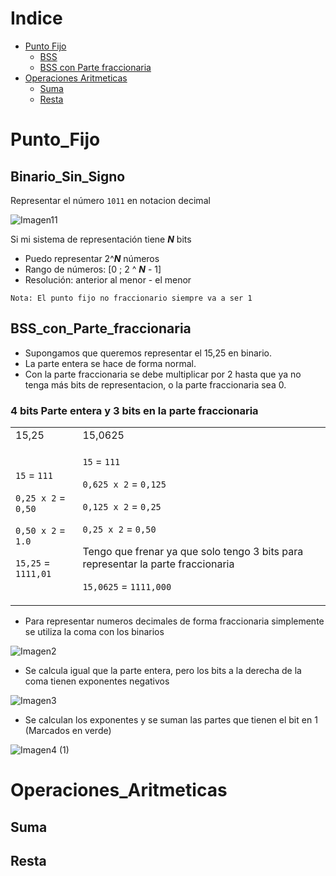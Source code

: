 Indice
=================

<!--ts-->
   * [Punto Fijo](#Punto_Fijo)
     * [BSS](#Binario_Sin_Signo)
     * [BSS con Parte fraccionaria](#BSS_con_Parte_fraccionaria)
   * [Operaciones Aritmeticas](#Operaciones_Aritmeticas)
     * [Suma](#Suma)
     * [Resta](#Resta) 
   
   
Punto_Fijo
==========

Binario_Sin_Signo
-----------------
Representar el número ```1011``` en notacion decimal

![Imagen11](https://user-images.githubusercontent.com/55964635/147869783-91371f3a-cfd4-4644-acd1-d6adad7d80e1.png)

Si mi sistema de representación tiene ***N*** bits

- Puedo representar 2^***N*** números
- Rango de números: [0 ; 2 ^ ***N*** - 1]
- Resolución: anterior al menor - el menor

```
Nota: El punto fijo no fraccionario siempre va a ser 1 
```

BSS_con_Parte_fraccionaria
--------------------------
- Supongamos que queremos representar el 15,25 en binario.
- La parte entera se hace de forma normal.
- Con la parte fraccionaria se debe multiplicar por 2 hasta que ya no tenga más bits de representacion, o la parte fraccionaria sea 0.


### 4 bits Parte entera y 3 bits en la parte fraccionaria

<table>
<tr>
<td> 15,25 </td> <td> 15,0625  </td>
</tr>
<tr>
<td>

```15``` = ```111```

```0,25 x 2``` = ```0,50```

```0,50 x 2``` = ```1.0```

```15,25``` = ```1111,01```
  
  
</td>
<td>

```15``` = ```111```

```0,625 x 2``` = ```0,125```

```0,125 x 2``` = ```0,25```
  
```0,25 x 2``` = ```0,50```

  
Tengo que frenar ya que solo tengo 3 bits para representar la parte fraccionaria  

  
```15,0625``` = ```1111,000```
 
</td>
</tr>
 </table>
 
- Para representar numeros decimales de forma fraccionaria simplemente se utiliza la coma con los binarios 

![Imagen2](https://user-images.githubusercontent.com/55964635/147870943-4ffe234b-c665-4fca-a1f6-1c8ed6940cb3.png)

- Se calcula igual que la parte entera, pero los bits a la derecha de la coma tienen exponentes negativos

![Imagen3](https://user-images.githubusercontent.com/55964635/147871918-9f07fa10-a363-4eeb-a77f-17fcc4694efe.png)

- Se calculan los exponentes y se suman las partes que tienen el bit en 1 (Marcados en verde)

![Imagen4 (1)](https://user-images.githubusercontent.com/55964635/147871980-4f1d17c4-6bd8-4ef9-bc3a-b967ff971cf6.png)

Operaciones_Aritmeticas
=======================

Suma
----
Resta
-----
